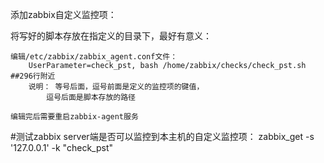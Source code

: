 

添加zabbix自定义监控项：


将写好的脚本存放在指定义的目录下，最好有意义：

	编辑/etc/zabbix/zabbix_agent.conf文件：
		UserParameter=check_pst, bash /home/zabbix/checks/check_pst.sh   ##296行附近
		说明： 等号后面，逗号前面是定义的监控项的键值，
			逗号后面是脚本存放的路径

	编辑完后需要重启zabbix-agent服务

#测试zabbix server端是否可以监控到本主机的自定义监控项：
	zabbix_get -s '127.0.0.1' -k "check_pst"
